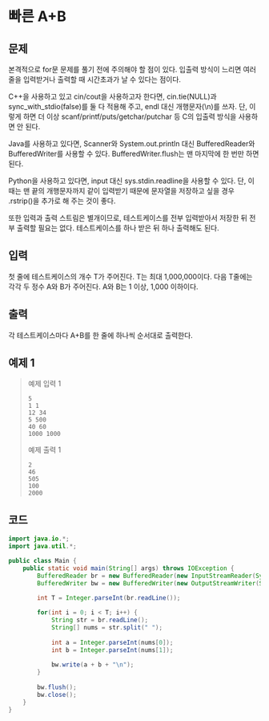 # 빠른 A+B

## 문제
본격적으로 for문 문제를 풀기 전에 주의해야 할 점이 있다. 입출력 방식이 느리면 여러 줄을 입력받거나 출력할 때 시간초과가 날 수 있다는 점이다.

C++을 사용하고 있고 cin/cout을 사용하고자 한다면, cin.tie(NULL)과 sync_with_stdio(false)를 둘 다 적용해 주고, endl 대신 개행문자(\n)를 쓰자. 단, 이렇게 하면 더 이상 scanf/printf/puts/getchar/putchar 등 C의 입출력 방식을 사용하면 안 된다.

Java를 사용하고 있다면, Scanner와 System.out.println 대신 BufferedReader와 BufferedWriter를 사용할 수 있다. BufferedWriter.flush는 맨 마지막에 한 번만 하면 된다.

Python을 사용하고 있다면, input 대신 sys.stdin.readline을 사용할 수 있다. 단, 이때는 맨 끝의 개행문자까지 같이 입력받기 때문에 문자열을 저장하고 싶을 경우 .rstrip()을 추가로 해 주는 것이 좋다.

또한 입력과 출력 스트림은 별개이므로, 테스트케이스를 전부 입력받아서 저장한 뒤 전부 출력할 필요는 없다. 테스트케이스를 하나 받은 뒤 하나 출력해도 된다.

## 입력
첫 줄에 테스트케이스의 개수 T가 주어진다. T는 최대 1,000,000이다. 다음 T줄에는 각각 두 정수 A와 B가 주어진다. A와 B는 1 이상, 1,000 이하이다.

## 출력
각 테스트케이스마다 A+B를 한 줄에 하나씩 순서대로 출력한다.

## 예제 1

> 예제 입력 1
> ```
> 5
> 1 1
> 12 34
> 5 500
> 40 60
> 1000 1000
> ```
> 예제 출력 1
> ```
> 2
> 46
> 505
> 100
> 2000
> ```

## 코드
```java
import java.io.*;
import java.util.*;

public class Main {
    public static void main(String[] args) throws IOException {
        BufferedReader br = new BufferedReader(new InputStreamReader(System.in));
        BufferedWriter bw = new BufferedWriter(new OutputStreamWriter(System.out));

        int T = Integer.parseInt(br.readLine());
        
        for(int i = 0; i < T; i++) {
            String str = br.readLine();
            String[] nums = str.split(" ");
            
            int a = Integer.parseInt(nums[0]);
            int b = Integer.parseInt(nums[1]);
           
            bw.write(a + b + "\n");
        }
        
        bw.flush();
        bw.close();
    }
}
```
